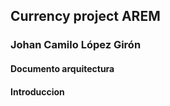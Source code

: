 ## Currency project AREM
### Johan Camilo López Girón
#### Documento arquitectura
#### Introduccion
